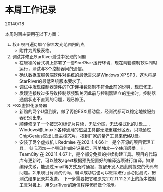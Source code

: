 # 本周工作记录

20140718

本周时间主要用在以下方面：

1. 校正项目遍历单个像素发光范围内的点
    - 附件为周报表格。
2. 调试并修正StarRiver测试中发现的问题
    - 在唐德的台式机上部署了一套StarRiver运行环境，现在两套控制软件同时运行，测试与3个控制器间的通信。
    - 确认数据库服务端软件对系统的最低需求是Windows XP SP3，这也将是StarRiver的最低系统版本要求了。
    - 调试中发现控制器硬件的TCP连接数限制不符合此前的说明，现已修正。
    - 发现连接数过多导致控制器频繁关闭此前与控制器建立的连接时，控制器通信状态不直观的问题，现已修正。
3. ESXi虚拟化服务器
    - 新购的两个U盘到货，做了两份ESXi启动盘，经测试都可以稳定地被服务器识别出来。
    - 顺便修复了一个被ESXi标记为只读，无法分区，无法格式化的U盘……
Windows和Linux下各种通用的磁盘工具都无法重建分区表，只能通过ChipGenius查出U盘主控芯片，找到厂家的量产工具来低格U盘。
    - 安装了两个虚拟机
        i.  Redmine 在202.11.4.66上，是个开源的项目管理工具。
        待我添加一个项目的部分记录后，再单独发一个使用感受。
        ii. TeamCity 在 202.11.4.67上，是个部分免费的持续构建工具。项目的代码库有更新时，可以触发agent根据预先配置好的编译选项进行编译。如果编译失败，能通过email等方式及时通报，提醒开发人员此前提交的代码有问题。如果项目有测试代码，编译成功后也可以继续进行自动化测试，把测试结果记录并发送。
        下一步需要把它和原先202.11.11.201上的版本控制工具对接上，用StarRiver的通信程序代码做个演示。
